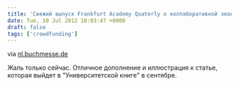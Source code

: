 ```yaml
---
title: 'Свежий выпуск Frankfurt Academy Quaterly о коллаборативной экономике'
date: Tue, 10 Jul 2012 18:03:47 +0000
draft: false
tags: ['crowdfunding']
---
```


via [nl.buchmesse.de](http://nl.buchmesse.de/online.php?u=TQmHDCI911)

Жаль только сейчас. Отличное дополнение и иллюстрация к статье, которая выйдет в "Университетской книге" в сентябре.